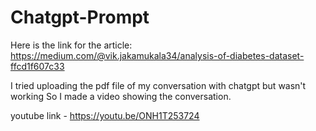 # Chatgpt-Prompt
Here is the link for the article:
https://medium.com/@vik.jakamukala34/analysis-of-diabetes-dataset-ffcd1f607c33

I tried uploading the pdf file of my conversation with chatgpt but wasn't working
So I made a video showing the conversation. 

youtube link - https://youtu.be/ONH1T253724
